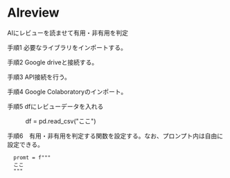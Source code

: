 # AIreview
AIにレビューを読ませて有用・非有用を判定  

手順1 必要なライブラリをインポートする。  

手順2 Google driveと接続する。  

手順3 API接続を行う。  

手順4 Google Colaboratoryのインポート。  

手順5 dfにレビューデータを入れる  

　　　df = pd.read_csv("ここ")  
   
手順6　有用・非有用を判定する関数を設定する。なお、プロンプト内は自由に設定できる。  

      promt = f"""
      ここ
      """
